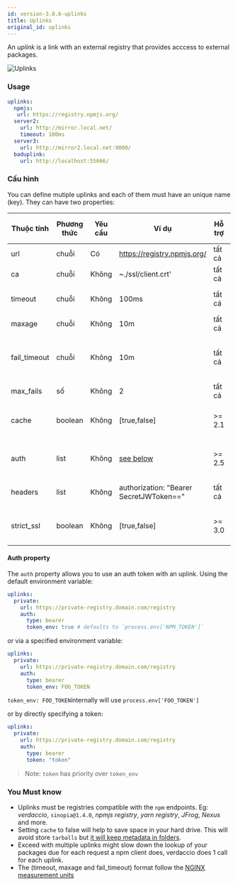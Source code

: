 ```yaml
---
id: version-3.8.6-uplinks
title: Uplinks
original_id: uplinks
---
```


An *uplink* is a link with an external registry that provides acccess to external packages.

![Uplinks](/img/uplinks.png)

### Usage

```yaml
uplinks:
  npmjs:
   url: https://registry.npmjs.org/
  server2:
    url: http://mirror.local.net/
    timeout: 100ms
  server3:
    url: http://mirror2.local.net:9000/
  baduplink:
    url: http://localhost:55666/
```

### Cấu hình

You can define mutiple uplinks and each of them must have an unique name (key). They can have two properties:

| Thuộc tính   | Phương thức | Yêu cầu | Ví dụ                                   | Hỗ trợ | Miêu tả                                                                                                                    | Giá trị mặc định |
| ------------ | ----------- | ------- | --------------------------------------- | ------ | -------------------------------------------------------------------------------------------------------------------------- | ---------------- |
| url          | chuỗi       | Có      | https://registry.npmjs.org/             | tất cả | The registry url                                                                                                           | npmjs            |
| ca           | chuỗi       | Không   | ~./ssl/client.crt'                      | tất cả | SSL path certificate                                                                                                       | No default       |
| timeout      | chuỗi       | Không   | 100ms                                   | tất cả | set new timeout for the request                                                                                            | 30s              |
| maxage       | chuỗi       | Không   | 10m                                     | tất cả | limit maximun failure request                                                                                              | 2m               |
| fail_timeout | chuỗi       | Không   | 10m                                     | tất cả | defines max time when a request becomes a failure                                                                          | 5m               |
| max_fails    | số          | Không   | 2                                       | tất cả | limit maximun failure request                                                                                              | 2                |
| cache        | boolean     | Không   | [true,false]                            | >= 2.1 | cache all remote tarballs in storage                                                                                       | true             |
| auth         | list        | Không   | [see below](uplinks.md#auth-property)   | >= 2.5 | assigns the header 'Authorization' [more info](http://blog.npmjs.org/post/118393368555/deploying-with-npm-private-modules) | disabled         |
| headers      | list        | Không   | authorization: "Bearer SecretJWToken==" | tất cả | list of custom headers for the uplink                                                                                      | disabled         |
| strict_ssl   | boolean     | Không   | [true,false]                            | >= 3.0 | If true, requires SSL certificates be valid.                                                                               | true             |

#### Auth property

The `auth` property allows you to use an auth token with an uplink. Using the default environment variable:

```yaml
uplinks:
  private:
    url: https://private-registry.domain.com/registry
    auth:
      type: bearer
      token_env: true # defaults to `process.env['NPM_TOKEN']`   
```

or via a specified environment variable:

```yaml
uplinks:
  private:
    url: https://private-registry.domain.com/registry
    auth:
      type: bearer
      token_env: FOO_TOKEN
```

`token_env: FOO_TOKEN`internally will use `process.env['FOO_TOKEN']`

or by directly specifying a token:

```yaml
uplinks:
  private:
    url: https://private-registry.domain.com/registry
    auth:
      type: bearer
      token: "token"
```

> Note: `token` has priority over `token_env`

### You Must know

* Uplinks must be registries compatible with the `npm` endpoints. Eg: *verdaccio*, `sinopia@1.4.0`, *npmjs registry*, *yarn registry*, *JFrog*, *Nexus* and more.
* Setting `cache` to false will help to save space in your hard drive. This will avoid store `tarballs` but [it will keep metadata in folders](https://github.com/verdaccio/verdaccio/issues/391).
* Exceed with multiple uplinks might slow down the lookup of your packages due for each request a npm client does, verdaccio does 1 call for each uplink.
* The (timeout, maxage and fail_timeout) format follow the [NGINX measurement units](http://nginx.org/en/docs/syntax.html)